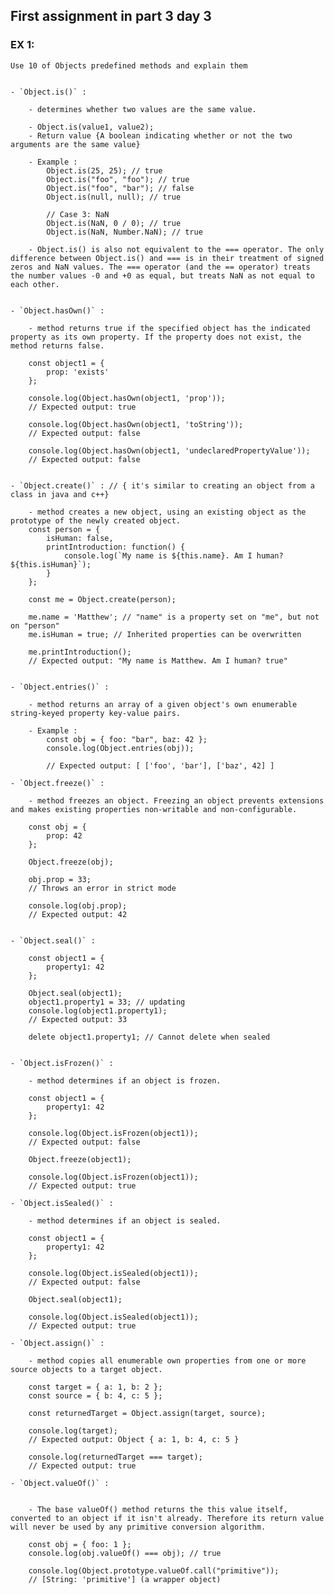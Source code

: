 ## First assignment in part 3 day 3

### EX 1:
    Use 10 of Objects predefined methods and explain them


    - `Object.is()` : 

        - determines whether two values are the same value.
        
        - Object.is(value1, value2); 
        - Return value {A boolean indicating whether or not the two arguments are the same value}

        - Example :
            Object.is(25, 25); // true
            Object.is("foo", "foo"); // true
            Object.is("foo", "bar"); // false
            Object.is(null, null); // true

            // Case 3: NaN
            Object.is(NaN, 0 / 0); // true
            Object.is(NaN, Number.NaN); // true
        
        - Object.is() is also not equivalent to the === operator. The only difference between Object.is() and === is in their treatment of signed zeros and NaN values. The === operator (and the == operator) treats the number values -0 and +0 as equal, but treats NaN as not equal to each other.    


    - `Object.hasOwn()` :

        - method returns true if the specified object has the indicated property as its own property. If the property does not exist, the method returns false.    

        const object1 = {
            prop: 'exists'
        };

        console.log(Object.hasOwn(object1, 'prop'));
        // Expected output: true

        console.log(Object.hasOwn(object1, 'toString'));
        // Expected output: false

        console.log(Object.hasOwn(object1, 'undeclaredPropertyValue'));
        // Expected output: false


    - `Object.create()` : // { it's similar to creating an object from a class in java and c++}
        
        - method creates a new object, using an existing object as the prototype of the newly created object.
        const person = {
            isHuman: false,
            printIntroduction: function() {
                console.log(`My name is ${this.name}. Am I human? ${this.isHuman}`);
            }
        };

        const me = Object.create(person);

        me.name = 'Matthew'; // "name" is a property set on "me", but not on "person"
        me.isHuman = true; // Inherited properties can be overwritten

        me.printIntroduction();
        // Expected output: "My name is Matthew. Am I human? true"


    - `Object.entries()` : 
        
        - method returns an array of a given object's own enumerable string-keyed property key-value pairs.

        - Example :
            const obj = { foo: "bar", baz: 42 };
            console.log(Object.entries(obj));

            // Expected output: [ ['foo', 'bar'], ['baz', 42] ] 

    - `Object.freeze()` : 

        - method freezes an object. Freezing an object prevents extensions and makes existing properties non-writable and non-configurable.        

        const obj = {
            prop: 42
        };

        Object.freeze(obj);

        obj.prop = 33;
        // Throws an error in strict mode

        console.log(obj.prop);
        // Expected output: 42


    - `Object.seal()` :    

        const object1 = {
            property1: 42
        };

        Object.seal(object1);
        object1.property1 = 33; // updating 
        console.log(object1.property1);
        // Expected output: 33

        delete object1.property1; // Cannot delete when sealed


    - `Object.isFrozen()` :

        - method determines if an object is frozen.

        const object1 = {
            property1: 42
        };

        console.log(Object.isFrozen(object1));
        // Expected output: false

        Object.freeze(object1);

        console.log(Object.isFrozen(object1));
        // Expected output: true
    
    - `Object.isSealed()` :

        - method determines if an object is sealed.

        const object1 = {
            property1: 42
        };

        console.log(Object.isSealed(object1));
        // Expected output: false

        Object.seal(object1);

        console.log(Object.isSealed(object1));
        // Expected output: true

    - `Object.assign()` :

        - method copies all enumerable own properties from one or more source objects to a target object.

        const target = { a: 1, b: 2 };
        const source = { b: 4, c: 5 };

        const returnedTarget = Object.assign(target, source);

        console.log(target);
        // Expected output: Object { a: 1, b: 4, c: 5 }

        console.log(returnedTarget === target);
        // Expected output: true

    - `Object.valueOf()` :


        - The base valueOf() method returns the this value itself, converted to an object if it isn't already. Therefore its return value will never be used by any primitive conversion algorithm.

        const obj = { foo: 1 };
        console.log(obj.valueOf() === obj); // true

        console.log(Object.prototype.valueOf.call("primitive"));
        // [String: 'primitive'] (a wrapper object)

        